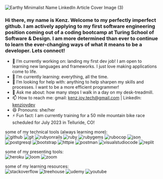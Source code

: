 ![Earthy Minimalist Name LinkedIn Article Cover Image (3)](https://user-images.githubusercontent.com/108506841/208572543-bf68160f-d55e-42dd-9350-09363f6ab364.png)

### Hi there, my name is Kenz. Welcome to my perfectly imperfect github. I am actively applying to my first software engineering position coming out of a coding bootcamp at Turing School of Software & Design. I am more determined than ever to continue to learn the ever-changing ways of what it means to be a developer. Lets connect!

- 🔭 I’m currently working on: landing my first dev job! I am open to learning new languages and frameworks. I just love making applications come to life.
- 🌱 I’m currently learning: everything, all the time.
- 🤔 I’m looking for help with: anything to help sharpen my skills and processes. I want to be a more efficient programmer!
- 💬 Ask me about: how many steps I walk in a day on my desk-treadmill.
- 📫 How to reach me: gmail: kenz.joy.tech@gmail.com | LinkedIn: [kenzjoydev](www.linkedin.com/in/kenzjoydev)
- 😄 Pronouns: she/her
- ⚡ Fun fact: I am currently training for a 50 mile mountain bike race scheduled for July 2023 in Telluride, CO!

some of my technical tools (always learning more):</br>
![github](https://img.shields.io/badge/GitHub-000000?style=for-the-badge&logo=GitHub&logoColor=white)
![git](https://img.shields.io/badge/git-F05032?style=for-the-badge&logo=git&logoColor=white)
![rubyonrails](https://img.shields.io/badge/rubyonrails-CC0000?style=for-the-badge&logo=rubyonrails&logoColor=white)
![ruby](https://img.shields.io/badge/ruby-CC342D?style=for-the-badge&logo=ruby&logoColor=white)
![rubygems](https://img.shields.io/badge/rubygems-E9573F?style=for-the-badge&logo=rubygems&logoColor=white)
![rubocop](https://img.shields.io/badge/rubocop-000000?style=for-the-badge&logo=rubocop&logoColor=white)
![json](https://img.shields.io/badge/json-000000?style=for-the-badge&logo=json&logoColor=white)
![postgresql](https://img.shields.io/badge/postgresql-4169E1?style=for-the-badge&logo=postgresql&logoColor=white)
![bootstrap](https://img.shields.io/badge/bootstrap-7952B3?style=for-the-badge&logo=bootstrap&logoColor=white)
![httpie](https://img.shields.io/badge/httpie-73DC8C?style=for-the-badge&logo=httpie&logoColor=white)
![postman](https://img.shields.io/badge/postman-FF6C37?style=for-the-badge&logo=postman&logoColor=white)
![visualstudiocode](https://img.shields.io/badge/visualstudiocode-007ACC?style=for-the-badge&logo=visualstudiocode&logoColor=white)
![replit](https://img.shields.io/badge/replit-F26207?style=for-the-badge&logo=replit&logoColor=white)

some of my presenting tools:</br>
![heroku](https://img.shields.io/badge/heroku-430098?style=for-the-badge&logo=heroku&logoColor=white)
![loom](https://img.shields.io/badge/loom-625DF5?style=for-the-badge&logo=loom&logoColor=white)
![zoom](https://img.shields.io/badge/zoom-2D8CFF?style=for-the-badge&logo=zoom&logoColor=white)

some of my learning resources:</br>
![stackoverflow](https://img.shields.io/badge/stackoverflow-F58025?style=for-the-badge&logo=stackoverflow&logoColor=white)
![treehouse](https://img.shields.io/badge/treehouse-5FCF80?style=for-the-badge&logo=treehouse&logoColor=white)
![udemy](https://img.shields.io/badge/udemy-A435F0?style=for-the-badge&logo=udemy&logoColor=white)
![youtube](https://img.shields.io/badge/youtube-FF0000?style=for-the-badge&logo=youtube&logoColor=white)
